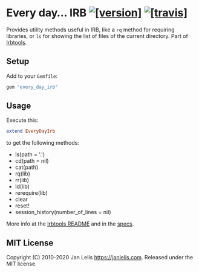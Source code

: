 # Every day… IRB [![[version]](https://badge.fury.io/rb/every_day_irb.svg)](https://badge.fury.io/rb/every_day_irb)  [![[travis]](https://travis-ci.org/janlelis/every_day_irb.svg)](https://travis-ci.org/janlelis/every_day_irb)

Provides utility methods useful in IRB, like a `rq` method for requiring libraries, or `ls` for showing the list of files of the current directory. Part of [Irbtools](https://irb.tools).

## Setup

Add to your `Gemfile`:

```ruby
gem "every_day_irb"
```

## Usage

Execute this:

```ruby
extend EveryDayIrb
```

to get the following methods:

- ls(path = '.')
- cd(path = nil)
- cat(path)
- rq(lib)
- rr(lib)
- ld(lib)
- rerequire(lib)
- clear
- reset!
- session_history(number_of_lines = nil)

More info at the [Irbtools README](https://github.com/janlelis/irbtools#irbtools-methods) and in the [specs](https://github.com/janlelis/every_day_irb/blob/master/spec/every_day_irb_spec.rb).

## MIT License

Copyright (C) 2010-2020 Jan Lelis <https://janlelis.com>. Released under the MIT license.
